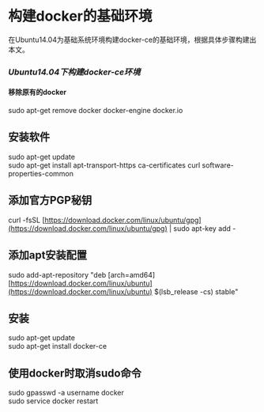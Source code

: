 # 构建docker的基础环境

在Ubuntu14.04为基础系统环境构建docker-ce的基础环境，根据具体步骤构建出本文。

### _Ubuntu14.04下构建docker-ce环境_

#### 移除原有的docker

sudo apt-get remove docker docker-engine docker.io

## 安装软件

sudo apt-get update  
sudo apt-get install apt-transport-https ca-certificates curl software-properties-common

## 添加官方PGP秘钥

curl -fsSL [https://download.docker.com/linux/ubuntu/gpg](https://download.docker.com/linux/ubuntu/gpg) \| sudo apt-key add -

## 添加apt安装配置

sudo add-apt-repository "deb \[arch=amd64\] [https://download.docker.com/linux/ubuntu](https://download.docker.com/linux/ubuntu) $\(lsb\_release -cs\) stable"

## 安装

sudo apt-get update  
sudo apt-get install docker-ce

## 使用docker时取消sudo命令

sudo gpasswd -a username docker  
sudo service docker restart

